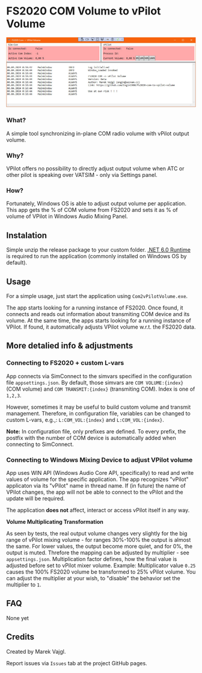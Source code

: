 # FS2020 COM Volume to vPilot Volume

![Application Image](Wiki/Imgs/App.jpg)

### What?

A simple tool synchronizing in-plane COM radio volume with vPilot output volume.

### Why?

VPilot offers no possibility to directly adjust output volume when ATC or other pilot is speaking over VATSIM - only via Settings panel. 

### How?

Fortunately, Windows OS is able to adjust output volume per application. This app gets the % of COM volume from FS2020 and sets it as % of volume of VPilot in Windows Audio Mixing Panel.

## Instalation

Simple unzip the release package to your custom folder. [.NET 6.0 Runtime](https://dotnet.microsoft.com/en-us/download/dotnet/6.0) is required to run the application (commonly installed on Windows OS by default).

## Usage

For a simple usage, just start the application using `Com2vPilotVolume.exe`. 

The app starts looking for a running instance of FS2020. Once found, it connects and reads out information about transmiting COM device and its volume.
At the same time, the apps starts looking for a running instance of VPilot. If found, it automatically adjusts VPilot volume w.r.t. the FS2020 data.

## More detalied info & adjustments

### Connecting to FS2020 + custom L-vars

App connects via SimConnect to the simvars specified in the configuration file `appsettings.json`. By default, those simvars are `COM VOLUME:{index}` (COM volume) and `COM TRANSMIT:{index}` (transmiting COM). Index is one of `1,2,3`. 

However, sometimes it may be useful to build custom volume and transmit management. Therefore, in configuration file, variables can be changed to custom L-vars, e.g.,: `L:COM_VOL:{index}` and `L:COM_VOL:{index}`.

**Note:** In configuration file, only prefixes are defined. To every prefix, the postfix with the number of COM device is automatically added when connecting to SimConnect.

### Connecting to Windows Mixing Device to adjust VPilot volume

App uses WIN API (Windows Audio Core API, specifically) to read and write values of volume for the specific application. The app recognizes "vPilot" applicaton via its "vPilot" name in thread name. If (in future) the name of VPilot changes, the app will not be able to connect to the vPilot and the update will be required.

The application **does not** affect, interact or access vPilot itself in any way.

**Volume Multiplicating Transformation**

As seen by tests, the real output volume changes very slightly for the big range of vPilot mixing volume - for ranges 30%-100% the output is almost the same. For lower values, the output become more quiet, and for 0%, the output is muted. Threfore the mapping can be adjusted by multiplier - see `appsettings.json`. Multiplication factor defines, how the final value is adjusted before set to vPilot mixer volume. Example: Multiplicator value `0.25` causes the 100% FS2020 volume be transformed to 25% vPilot volume. You can adjust the multiplier at your wish, to "disable" the behavior set the multiplier to `1`.

## FAQ

None yet

## Credits

Created by Marek Vajgl.

Report issues via `Issues` tab at the project GitHub pages.
